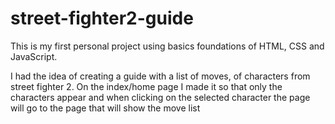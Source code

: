 # street-fighter2-guide
This is my first personal project using basics foundations of HTML, CSS and JavaScript. 

I had the idea of ​​creating a guide with a list of moves, of characters from street fighter 2. On the index/home page I made it so that only the characters appear and when clicking on the selected character the page will go to the page that will show the move list
